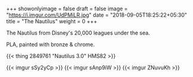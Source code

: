 +++
showonlyimage = false
draft = false
image = "https://i.imgur.com/UdPMiLR.jpg"
date = "2018-09-05T18:25:22+05:30"
title = "The Nautilus"
weight = 0
+++

The Nautilus from Disney's 20,000 leagues under the sea.
<!--more-->

PLA, painted with bronze & chrome.

{{< thing 2849761 "Nautilus 3.0" HMS82 >}}

{{< imgur sSy2yCp >}}
{{< imgur sAnp9iW >}}
{{< imgur ZNuvuKh >}}


